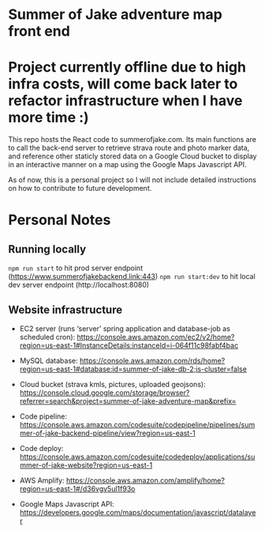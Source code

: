 # Summer of Jake adventure map front end
# Project currently offline due to high infra costs, will come back later to refactor infrastructure when I have more time :)

This repo hosts the React code to summerofjake.com. Its main functions are to call the back-end server to retrieve strava route and photo marker data, and reference other staticly stored data on a Google Cloud bucket to display in an interactive manner on a map using the Google Maps Javascript API.

As of now, this is a personal project so I will not include detailed instructions on how to contribute to future development.

# Personal Notes

## Running locally
`npm run start` to hit prod server endpoint (https://www.summerofjakebackend.link:443)
`npm run start:dev` to hit local dev server endpoint (http://localhost:8080)

## Website infrastructure
* EC2 server (runs ‘server’ spring application and database-job as scheduled cron): https://console.aws.amazon.com/ec2/v2/home?region=us-east-1#InstanceDetails:instanceId=i-064f11c98fabf4bac 
* MySQL database: https://console.aws.amazon.com/rds/home?region=us-east-1#database:id=summer-of-jake-db-2;is-cluster=false
* Cloud bucket (strava kmls, pictures, uploaded geojsons): https://console.cloud.google.com/storage/browser?referrer=search&project=summer-of-jake-adventure-map&prefix=
* Code pipeline: https://console.aws.amazon.com/codesuite/codepipeline/pipelines/summer-of-jake-backend-pipeline/view?region=us-east-1
* Code deploy: https://console.aws.amazon.com/codesuite/codedeploy/applications/summer-of-jake-website?region=us-east-1
* AWS Amplify: https://console.aws.amazon.com/amplify/home?region=us-east-1#/d36vgv5ul1f93o

* Google Maps Javascript API: https://developers.google.com/maps/documentation/javascript/datalayer
